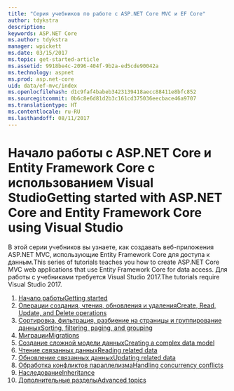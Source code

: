 ```yaml
---
title: "Серия учебников по работе с ASP.NET Core MVC и EF Core"
author: tdykstra
description: 
keywords: ASP.NET Core
ms.author: tdykstra
manager: wpickett
ms.date: 03/15/2017
ms.topic: get-started-article
ms.assetid: 9918be4c-2096-404f-9b2a-ed5cde90042a
ms.technology: aspnet
ms.prod: asp.net-core
uid: data/ef-mvc/index
ms.openlocfilehash: d1c9faf4babeb3423139418aecc88411e8bfc852
ms.sourcegitcommit: 0b6c8e6d81d2b3c161cd375036eecbace46a9707
ms.translationtype: HT
ms.contentlocale: ru-RU
ms.lasthandoff: 08/11/2017
---
```

# <a name="getting-started-with-aspnet-core-and-entity-framework-core-using-visual-studio"></a><span data-ttu-id="52dce-103">Начало работы с ASP.NET Core и Entity Framework Core с использованием Visual Studio</span><span class="sxs-lookup"><span data-stu-id="52dce-103">Getting started with ASP.NET Core and Entity Framework Core using Visual Studio</span></span>

<span data-ttu-id="52dce-104">В этой серии учебников вы узнаете, как создавать веб-приложения ASP.NET MVC, использующие Entity Framework Core для доступа к данным.</span><span class="sxs-lookup"><span data-stu-id="52dce-104">This series of tutorials teaches you how to create ASP.NET Core MVC web applications that use Entity Framework Core for data access.</span></span> <span data-ttu-id="52dce-105">Для работы с учебниками требуется Visual Studio 2017.</span><span class="sxs-lookup"><span data-stu-id="52dce-105">The tutorials require Visual Studio 2017.</span></span>

1. [<span data-ttu-id="52dce-106">Начало работы</span><span class="sxs-lookup"><span data-stu-id="52dce-106">Getting started</span></span>](intro.md)
2. [<span data-ttu-id="52dce-107">Операции создания, чтения, обновления и удаления</span><span class="sxs-lookup"><span data-stu-id="52dce-107">Create, Read, Update, and Delete operations</span></span>](crud.md)
3. [<span data-ttu-id="52dce-108">Сортировка, фильтрация, разбиение на страницы и группирование данных</span><span class="sxs-lookup"><span data-stu-id="52dce-108">Sorting, filtering, paging, and grouping</span></span>](sort-filter-page.md)
4. [<span data-ttu-id="52dce-109">Миграции</span><span class="sxs-lookup"><span data-stu-id="52dce-109">Migrations</span></span>](migrations.md)
5. [<span data-ttu-id="52dce-110">Создание сложной модели данных</span><span class="sxs-lookup"><span data-stu-id="52dce-110">Creating a complex data model</span></span>](complex-data-model.md)
6. [<span data-ttu-id="52dce-111">Чтение связанных данных</span><span class="sxs-lookup"><span data-stu-id="52dce-111">Reading related data</span></span>](read-related-data.md)
7. [<span data-ttu-id="52dce-112">Обновление связанных данных</span><span class="sxs-lookup"><span data-stu-id="52dce-112">Updating related data</span></span>](update-related-data.md)
8. [<span data-ttu-id="52dce-113">Обработка конфликтов параллелизма</span><span class="sxs-lookup"><span data-stu-id="52dce-113">Handling concurrency conflicts</span></span>](concurrency.md)
9. [<span data-ttu-id="52dce-114">Наследование</span><span class="sxs-lookup"><span data-stu-id="52dce-114">Inheritance</span></span>](inheritance.md)
10. [<span data-ttu-id="52dce-115">Дополнительные разделы</span><span class="sxs-lookup"><span data-stu-id="52dce-115">Advanced topics</span></span>](advanced.md)
